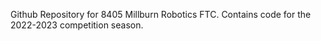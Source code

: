 Github Repository for 8405 Millburn Robotics FTC. Contains code for the 2022-2023 competition season.
